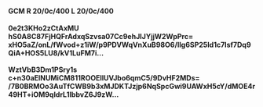 #### GCM R 20/0c/400 L 20/0c/400
**0e2t3KHo2zCtAxMU**<br/>**hS0A8C87FjHQFrAdxqSzvsa07Cc9ehJIJYjjW2WpPrc=**<br/>**xHO5aZ/onL/fWvod+z1iW/p9PDVWqVnXuB98O6/lIg6SP25ld1c7lsf7Dq9QiA+HOS5LU8/kV1LuFM7i...**<br/><br/>
**WztVbB3Dm1PSry1s**<br/>**c+n30aElNUMiCM811ROOEllUVJbo6qmC5/9DvHF2MDs=**<br/>**/7B0BRMOo3AuTfCWB9b3xMJDKTJzjp6NqSpcGwi9UAWxH5cY/dMOE4r49HT+iOM9qIdrL1IbbvZ6J9zW...**